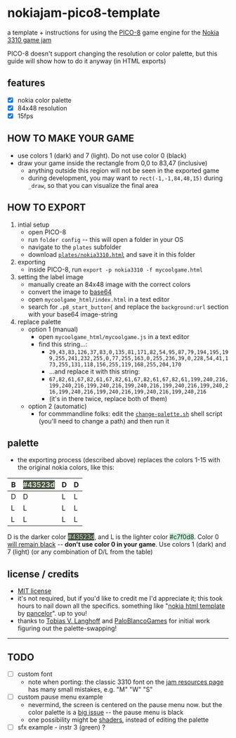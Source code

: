# nokiajam-pico8-template

a template + instructions for using the [PICO-8](https://www.lexaloffle.com/pico-8.php) game engine for the [Nokia 3310 game jam](https://itch.io/jam/nokiajam3)

PICO-8 doesn't support changing the resolution or color palette, but this guide will show how to do it anyway (in HTML exports)

## features
- [x] nokia color palette
- [x] 84x48 resolution 
- [x] 15fps

## HOW TO MAKE YOUR GAME
- use colors 1 (dark) and 7 (light). Do not use color 0 (black)
- draw your game inside the rectangle from 0,0 to 83,47 (inclusive)
    - anything outside this region will not be seen in the exported game
    - during development, you may want to `rect(-1,-1,84,48,15)` during `_draw`, so that you can visualize the final area

## HOW TO EXPORT
1. intial setup 
    - open PICO-8
    - run `folder config` -- this will open a folder in your OS
    - navigate to the `plates` subfolder
    - download [`plates/nokia3310.html`](./plates/nokia3310.html) and save it in this folder
2. exporting
    - inside PICO-8, run `export -p nokia3310 -f mycoolgame.html`
3. setting the label image
    - manually create an 84x48 image with the correct colors
    - convert the image to [base64](https://elmah.io/tools/base64-image-encoder/)
    - open `mycoolgame_html/index.html` in a text editor
    - search for `.p8_start_button{` and replace the `background:url` section with your base64 image-string
4. replace palette
    - option 1 (manual)
        - open `mycoolgame_html/mycoolgame.js` in a text editor
        - find this string...:
            - `29,43,83,126,37,83,0,135,81,171,82,54,95,87,79,194,195,199,255,241,232,255,0,77,255,163,0,255,236,39,0,228,54,41,173,255,131,118,156,255,119,168,255,204,170`
            - ...and replace it with this string:
            - `67,82,61,67,82,61,67,82,61,67,82,61,67,82,61,199,240,216,199,240,216,199,240,216,199,240,216,199,240,216,199,240,216,199,240,216,199,240,216,199,240,216,199,240,216`
            - (it's in there twice, replace both of them)
    - option 2 (automatic)
        - for commmandline folks: edit the [`change-palette.sh`](./change-palette.sh) shell script (you'll need to change a path) and then run it

## palette
- the exporting process (described above) replaces the colors 1-15 with the original nokia colors, like this:

B | <span style="background:#43523d;color:#ddd">#43523d</span> | D | D
--- | --- | --- | ---
D | D | L | L
L | L | L | L
L | L | L | L

D is the darker color <span style="background:#43523d;color:#ddd">#43523d</span>, and L is the lighter color <span style="background:#c7f0d8;color:#222">#c7f0d8</span>. Color 0 [will remain black](https://github.com/pancelor/nokiajam-pico8-template/issues/2) -- **don't use color 0 in your game**. Use colors 1 (dark) and 7 (light) (or any combination of D/L from the table)

## license / credits
- [MIT license](./LICENSE)
- it's not required, but if you'd like to credit me I'd appreciate it; this took hours to nail down all the specifics. something like "[nokia html template](https://github.com/pancelor/nokiajam-pico8-template) by [pancelor](https://pancelor.itch.io/)". up to you!
- thanks to [Tobias V. Langhoff](https://itch.io/profile/tobiasvl) and [PaloBlancoGames](https://itch.io/profile/paloblancogames) for initial work figuring out the palette-swapping!

---

## TODO
- [ ] custom font
  - note when porting: the classic 3310 font on the [jam resources page](https://phillipp.itch.io/nokiajamresources) has many small mistakes, e.g. "M" "W" "S"
- [ ] custom pause menu example
    - nevermind, the screen is centered on the pause menu now. but the color palette is a [big issue](https://github.com/pancelor/nokiajam-pico8-template/issues/2) -- the pause menu is black
    - one possibility might be [shaders](https://stackoverflow.com/questions/34443968/how-can-i-apply-a-pixel-shader-to-a-canvas-element), instead of editing the palette
- [ ] sfx example - instr 3 (green) ?
